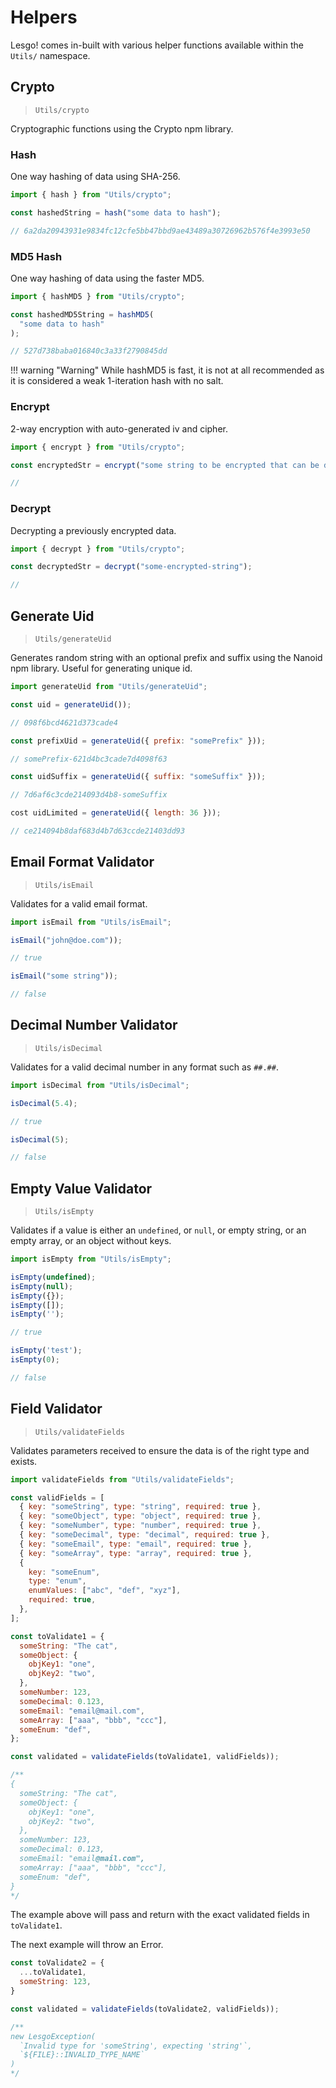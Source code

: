 # Helpers

Lesgo! comes in-built with various helper functions available within the `Utils/` namespace.

## Crypto

> `Utils/crypto`

Cryptographic functions using the Crypto npm library.

### Hash

One way hashing of data using SHA-256.

```js
import { hash } from "Utils/crypto";

const hashedString = hash("some data to hash");

// 6a2da20943931e9834fc12cfe5bb47bbd9ae43489a30726962b576f4e3993e50
```

### MD5 Hash

One way hashing of data using the faster MD5.

```js
import { hashMD5 } from "Utils/crypto";

const hashedMD5String = hashMD5(
  "some data to hash"
);

// 527d738baba016840c3a33f2790845dd
```

!!! warning "Warning"
    While hashMD5 is fast, it is not at all recommended as it is considered a weak 1-iteration hash with no salt.

### Encrypt

2-way encryption with auto-generated iv and cipher.

```js
import { encrypt } from "Utils/crypto";

const encryptedStr = encrypt("some string to be encrypted that can be decrypted");

// 
```

### Decrypt

Decrypting a previously encrypted data.

```js
import { decrypt } from "Utils/crypto";

const decryptedStr = decrypt("some-encrypted-string");

// 
```

## Generate Uid

> `Utils/generateUid`

Generates random string with an optional prefix and suffix using the Nanoid npm library. Useful for generating unique id.

```js
import generateUid from "Utils/generateUid";

const uid = generateUid());

// 098f6bcd4621d373cade4

const prefixUid = generateUid({ prefix: "somePrefix" }));

// somePrefix-621d4bc3cade7d4098f63

const uidSuffix = generateUid({ suffix: "someSuffix" }));

// 7d6af6c3cde214093d4b8-someSuffix

cost uidLimited = generateUid({ length: 36 }));

// ce214094b8daf683d4b7d63ccde21403dd93
```

## Email Format Validator

> `Utils/isEmail`

Validates for a valid email format.

```js
import isEmail from "Utils/isEmail";

isEmail("john@doe.com"));

// true

isEmail("some string"));

// false
```

## Decimal Number Validator

> `Utils/isDecimal`

Validates for a valid decimal number in any format such as `##.##`.

```js
import isDecimal from "Utils/isDecimal";

isDecimal(5.4);

// true

isDecimal(5);

// false
```

## Empty Value Validator

> `Utils/isEmpty`

Validates if a value is either an `undefined`, or `null`, or empty string, or an empty array, or an object without keys.

```js
import isEmpty from "Utils/isEmpty";

isEmpty(undefined);
isEmpty(null);
isEmpty({});
isEmpty([]);
isEmpty('');

// true

isEmpty('test');
isEmpty(0);

// false
```

## Field Validator

> `Utils/validateFields`

Validates parameters received to ensure the data is of the right type and exists.

```js
import validateFields from "Utils/validateFields";

const validFields = [
  { key: "someString", type: "string", required: true },
  { key: "someObject", type: "object", required: true },
  { key: "someNumber", type: "number", required: true },
  { key: "someDecimal", type: "decimal", required: true },
  { key: "someEmail", type: "email", required: true },
  { key: "someArray", type: "array", required: true },
  {
    key: "someEnum",
    type: "enum",
    enumValues: ["abc", "def", "xyz"],
    required: true,
  },
];

const toValidate1 = {
  someString: "The cat",
  someObject: {
    objKey1: "one",
    objKey2: "two",
  },
  someNumber: 123,
  someDecimal: 0.123,
  someEmail: "email@mail.com",
  someArray: ["aaa", "bbb", "ccc"],
  someEnum: "def",
};

const validated = validateFields(toValidate1, validFields));

/**
{
  someString: "The cat",
  someObject: {
    objKey1: "one",
    objKey2: "two",
  },
  someNumber: 123,
  someDecimal: 0.123,
  someEmail: "email@mail.com",
  someArray: ["aaa", "bbb", "ccc"],
  someEnum: "def",
}
*/
```

The example above will pass and return with the exact validated fields in `toValidate1`.

The next example will throw an Error.

```js
const toValidate2 = {
  ...toValidate1,
  someString: 123,
}

const validated = validateFields(toValidate2, validFields));

/**
new LesgoException(
  `Invalid type for 'someString', expecting 'string'`,
  `${FILE}::INVALID_TYPE_NAME`
)
*/
```
